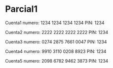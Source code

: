 # Parcial1

Cuenta1
numero: 1234 1234 1234 1234
PIN: 1234

Cuenta2
numero: 2222 2222 2222 2222
PIN: 1234

Cuenta3
numero: 0274 2875 7661 0047
PIN: 1234

Cuenta4
numero: 9910 3110 0208 8923
PIN: 1234

Cuenta5
numero: 2098 6782 9462 3873
PIN: 1234
